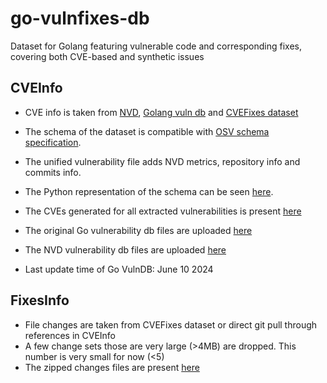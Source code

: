 # go-vulnfixes-db

Dataset for Golang featuring vulnerable code and corresponding fixes, covering both CVE-based and synthetic issues

## CVEInfo

- CVE info is taken from [NVD](https://nvd.nist.gov/developers/vulnerabilities), [Golang vuln db](https://go.dev/doc/security/vuln/database) and [CVEFixes dataset](https://zenodo.org/records/7029359)
- The schema of the dataset is compatible with [OSV schema specification](https://ossf.github.io/osv-schema/).
- The unified vulnerability file adds NVD metrics, repository info and commits info.
- The Python representation of the schema can be seen [here](./src/schemas/osv.py).

- The CVEs generated for all extracted vulnerabilities is present [here](./data/go-cves)
- The original Go vulnerability db files are uploaded [here](./externaldata/govulndb/)
- The NVD vulnerability db files are uploaded [here](./externaldata/nvd/)

- Last update time of Go VulnDB: June 10 2024

## FixesInfo

- File changes are taken from CVEFixes dataset or direct git pull through references in CVEInfo
- A few change sets those are very large (>4MB) are dropped. This number is very small for now (<5)
- The zipped changes files are present [here](./data/go-fixes/)
